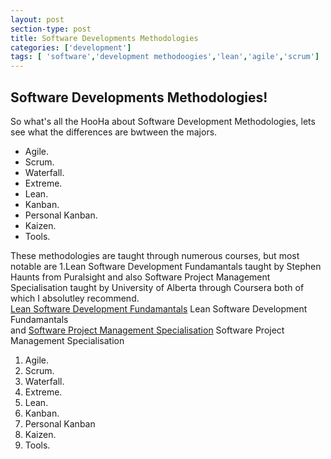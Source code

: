 ```yaml
---
layout: post
section-type: post
title: Software Developments Methodologies
categories: ['development']
tags: [ 'software','development methodoogies','lean','agile','scrum']
---
```



## Software Developments Methodologies!  

So what's all the HooHa about Software Development Methodologies, lets see what the differences are bwtween the majors.    

- Agile.  
- Scrum.  
- Waterfall.  
- Extreme.  
- Lean.  
- Kanban.  
- Personal Kanban.  
- Kaizen.  
- Tools.

These methodologies are taught through numerous courses, but most notable are 1.Lean Software Development Fundamantals taught by Stephen Haunts from Puralsight and also Software Project Management Specialisation taught by University of Alberta through Coursera both of which I absolutley recommend.  
[Lean Software Development Fundamantals](https://app.pluralsight.com/library/courses/lean-software-development-fundamentals/table-of-contents) Lean Software Development Fundamantals  
and [Software Project Management Specialisation](https://www.coursera.org/specializations/product-management) Software Project Management Specialisation

1. Agile.  
2. Scrum.  
3. Waterfall.  
4. Extreme.  
5. Lean.  
6. Kanban.
7. Personal Kanban
8. Kaizen. 
9. Tools.  





